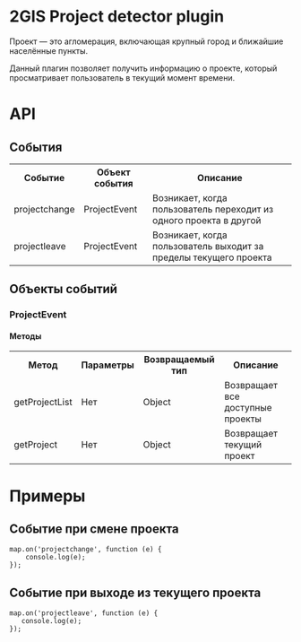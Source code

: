 2GIS Project detector plugin
====================================

Проект — это агломерация, включающая крупный город и ближайшие населённые пункты.

Данный плагин позволяет получить информацию о проекте, который просматривает пользователь в текущий момент времени.

# API
## События

<table>
    <tr>
        <th>Событие</th>
        <th>Объект события</th>
        <th>Описание</th>
    </tr>
    <tr>
        <td>projectchange</td>
        <td>ProjectEvent</td>
        <td>Возникает, когда пользователь переходит из одного проекта в другой</td>
    </tr>
    <tr>
        <td>projectleave</td>
        <td>ProjectEvent</td>
        <td>Возникает, когда пользователь выходит за пределы текущего проекта</td>
    </tr>
</table>

## Объекты событий
### ProjectEvent
#### Методы
<table>
    <tr>
        <th>Метод</th>
        <th>Параметры</th>
        <th>Возвращаемый тип</th>
        <th>Описание</th>
    </tr>
    <tr>
        <td>getProjectList</td>
        <td>Нет</td>
        <td>Object</td>
        <td>Возвращает все доступные проекты</td>
    </tr>
    <tr>
        <td>getProject</td>
        <td>Нет</td>
        <td>Object</td>
        <td>Возвращает текущий проект</td>
    </tr>
</table>

# Примеры
## Событие при смене проекта

    map.on('projectchange', function (e) {
        console.log(e);
    });

## Событие при выходе из текущего проекта

    map.on('projectleave', function (e) {
       console.log(e);
    });